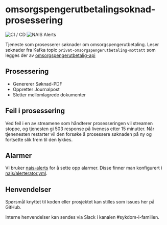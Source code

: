 # omsorgspengerutbetalingsoknad-prosessering
![CI / CD](https://github.com/navikt/omsorgspengerutbetalingsoknad-prosessering/workflows/CI%20/%20CD/badge.svg)
![NAIS Alerts](https://github.com/navikt/omsorgspengerutbetalingsoknad-prosessering/workflows/Alerts/badge.svg)

Tjeneste som prosesserer søknader om omsorgspengerutbetaling.
Leser søknader fra Kafka topic `privat-omsorgspengerutbetaling-mottatt` som legges der av [omsorgspengerutbetalig-api](https://github.com/navikt/omsorgspengerutbetaling-api)

## Prosessering
- Genererer Søknad-PDF
- Oppretter Journalpost
- Sletter mellomlagrede dokumenter

## Feil i prosessering
Ved feil i en av streamene som håndterer prosesseringen vil streamen stoppe, og tjenesten gi 503 response på liveness etter 15 minutter.
Når tjenenesten restarter vil den forsøke å prosessere søknaden på ny og fortsette slik frem til den lykkes.

## Alarmer
Vi bruker [nais-alerts](https://doc.nais.io/observability/alerts) for å sette opp alarmer. Disse finner man konfigurert i [nais/alerterator.yml](nais/alerterator.yml).

## Henvendelser
Spørsmål knyttet til koden eller prosjektet kan stilles som issues her på GitHub.

Interne henvendelser kan sendes via Slack i kanalen #sykdom-i-familien.
